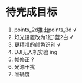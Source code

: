 # 待完成目标

1. points_2d推出points_3d √
2. 灯光设置改为1红1蓝2白 √
3. 更精准的颜色识别 √
4. DJI无人机实验 ing 
5. 帧修正 ?
6. 光源干扰
7. 准确度
